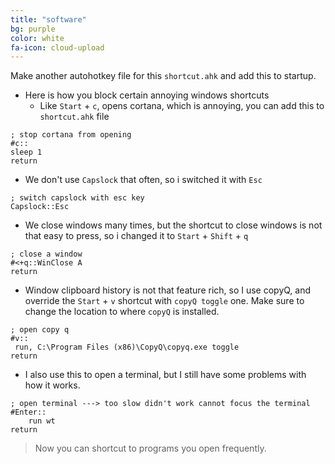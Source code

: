 ```yaml
---
title: "software"
bg: purple
color: white
fa-icon: cloud-upload
---
```


Make another autohotkey file for this `shortcut.ahk` and add this to startup.

- Here is how you block certain annoying windows shortcuts
  - Like `Start` + `c`, opens cortana, 
    which is annoying, you can add this to `shortcut.ahk` file

```ahk
; stop cortana from opening
#c::
sleep 1
return
```

- We don't use `Capslock` that often, so i switched it with `Esc`

```ahk
; switch capslock with esc key
Capslock::Esc
```

- We close windows many times, but the shortcut to close windows is
  not that easy to press, so i changed it to `Start` + `Shift` + `q`

```ahk
; close a window
#<+q::WinClose A
return
```

- Window clipboard history is not that feature rich, so I use copyQ,
  and override the `Start` + `v` shortcut with `copyQ toggle` one.
  Make sure to change the location to where `copyQ` is installed.

```ahk
; open copy q
#v::
 run, C:\Program Files (x86)\CopyQ\copyq.exe toggle
return
```

- I also use this to open a terminal, but I still have some
  problems with how it works.

```ahk
; open terminal ---> too slow didn't work cannot focus the terminal
#Enter::
    run wt
return
```

> Now you can shortcut to programs you open frequently.
